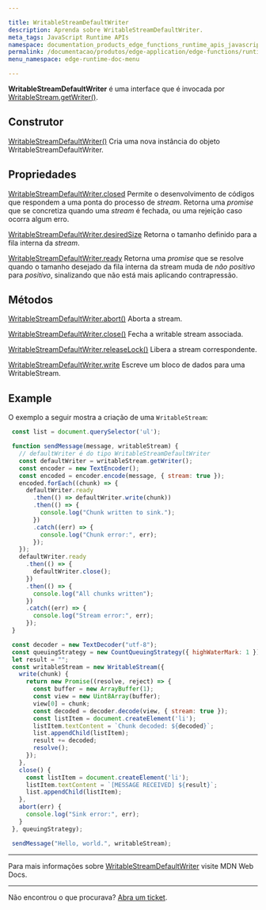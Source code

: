 ```yaml
---

title: WritableStreamDefaultWriter
description: Aprenda sobre WritableStreamDefaultWriter.
meta_tags: JavaScript Runtime APIs
namespace: documentation_products_edge_functions_runtime_apis_javascript_writable_stream_default_writer
permalink: /documentacao/produtos/edge-application/edge-functions/runtime-apis/javascript/stream-default-writer/
menu_namespace: edge-runtime-doc-menu

---
```


**WritableStreamDefaultWriter** é uma interface que é invocada por [WritableStream.getWriter()](https://developer.mozilla.org/en-US/docs/Web/API/WritableStream/getWriter).

## Construtor

[WritableStreamDefaultWriter()](https://developer.mozilla.org/en-US/docs/Web/API/WritableStreamDefaultWriter/WritableStreamDefaultWriter)
Cria uma nova instância do objeto WritableStreamDefaultWriter.

## Propriedades

[WritableStreamDefaultWriter.closed](https://developer.mozilla.org/en-US/docs/Web/API/WritableStreamDefaultWriter/closed)
Permite o desenvolvimento de códigos que respondem a uma ponta do processo de *stream*. Retorna uma *promise* que se concretiza quando uma *stream* é fechada, ou uma rejeição caso ocorra algum erro.

[WritableStreamDefaultWriter.desiredSize](https://developer.mozilla.org/en-US/docs/Web/API/WritableStreamDefaultWriter/desiredSize)
Retorna o tamanho definido para a fila interna da *stream*.

[WritableStreamDefaultWriter.ready](https://developer.mozilla.org/en-US/docs/Web/API/WritableStreamDefaultWriter/ready)
Retorna uma *promise* que se resolve quando o tamanho desejado da fila interna da stream muda de *não positivo* para *positivo*, sinalizando que não está mais aplicando contrapressão.

## Métodos

[WritableStreamDefaultWriter.abort()](https://developer.mozilla.org/en-US/docs/Web/API/WritableStreamDefaultWriter/abort)
Aborta a stream.

[WritableStreamDefaultWriter.close()](https://developer.mozilla.org/en-US/docs/Web/API/WritableStreamDefaultWriter/close)
Fecha a writable stream associada.

[WritableStreamDefaultWriter.releaseLock()](https://developer.mozilla.org/en-US/docs/Web/API/WritableStreamDefaultWriter/releaseLock)
Libera a stream correspondente.

[WritableStreamDefaultWriter.write](https://developer.mozilla.org/en-US/docs/Web/API/WritableStreamDefaultWriter/write)
Escreve um bloco de dados para uma WritableStream.

## Example

O exemplo a seguir mostra a criação de uma `WritableStream`:

```javascript
 const list = document.querySelector('ul');

 function sendMessage(message, writableStream) {
   // defaultWriter é do tipo WritableStreamDefaultWriter
   const defaultWriter = writableStream.getWriter();
   const encoder = new TextEncoder();
   const encoded = encoder.encode(message, { stream: true });
   encoded.forEach((chunk) => {
     defaultWriter.ready
       .then(() => defaultWriter.write(chunk))
       .then(() => {
         console.log("Chunk written to sink.");
       })
       .catch((err) => {
         console.log("Chunk error:", err);
       });
   });
   defaultWriter.ready
     .then(() => {
       defaultWriter.close();
     })
     .then(() => {
       console.log("All chunks written");
     })
     .catch((err) => {
       console.log("Stream error:", err);
     });
 }

 const decoder = new TextDecoder("utf-8");
 const queuingStrategy = new CountQueuingStrategy({ highWaterMark: 1 });
 let result = "";
 const writableStream = new WritableStream({
   write(chunk) {
     return new Promise((resolve, reject) => {
       const buffer = new ArrayBuffer(1);
       const view = new Uint8Array(buffer);
       view[0] = chunk;
       const decoded = decoder.decode(view, { stream: true });
       const listItem = document.createElement('li');
       listItem.textContent = `Chunk decoded: ${decoded}`;
       list.appendChild(listItem);
       result += decoded;
       resolve();
     });
   },
   close() {
     const listItem = document.createElement('li');
     listItem.textContent = `[MESSAGE RECEIVED] ${result}`;
     list.appendChild(listItem);
   },
   abort(err) {
     console.log("Sink error:", err);
   }
 }, queuingStrategy);

 sendMessage("Hello, world.", writableStream);
```

---

Para mais informações sobre [WritableStreamDefaultWriter](https://developer.mozilla.org/en-US/docs/Web/API/WritableStreamDefaultWriter) visite MDN Web Docs.

---

Não encontrou o que procurava? [Abra um ticket](https://tickets.azion.com/pt-BR/support/login/).
